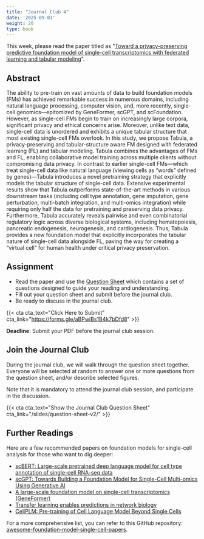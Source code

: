 ```yaml
---
title: "Journal Club 4"
date: '2025-09-01'
weight: 20
type: book
---
```


This week, please read the paper titled as "[Toward a privacy-preserving predictive foundation model of single-cell transcriptomics with federated learning and tabular modeling](https://www.biorxiv.org/content/10.1101/2025.01.06.631427v1)".

## Abstract

The ability to pre-train on vast amounts of data to build foundation models (FMs) has achieved remarkable success in numerous domains, including natural language processing, computer vision, and, more recently, single-cell genomics—epitomized by GeneFormer, scGPT, and scFoundation. However, as single-cell FMs begin to train on increasingly large corpora, significant privacy and ethical concerns arise. Moreover, unlike text data, single-cell data is unordered and exhibits a unique tabular structure that most existing single-cell FMs overlook. In this study, we propose Tabula, a privacy-preserving and tabular-structure aware FM designed with federated learning (FL) and tabular modeling. Tabula combines the advantages of FMs and FL, enabling collaborative model training across multiple clients without compromising data privacy. In contrast to earlier single-cell FMs—which treat single-cell data like natural language (viewing cells as “words” defined by genes)—Tabula introduces a novel pretraining strategy that explicitly models the tabular structure of single-cell data. Extensive experimental results show that Tabula outperforms state-of-the-art methods in various downstream tasks (including cell type annotation, gene imputation, gene perturbation, multi-batch integration, and multi-omics integration) while requiring only half the data for pretraining and preserving data privacy. Furthermore, Tabula accurately reveals pairwise and even combinatorial regulatory logic across diverse biological systems, including hematopoiesis, pancreatic endogenesis, neurogenesis, and cardiogenesis. Thus, Tabula provides a new foundation model that explicitly incorporates the tabular nature of single-cell data alongside FL, paving the way for creating a “virtual cell” for human health under critical privacy preservation.

## Assignment

- Read the paper and use the [Question Sheet](/question-sheet-v2/) which contains a set of questions designed to guide your reading and understanding.
- Fill out your question sheet and submit before the journal club.
- Be ready to discuss in the journal club.

{{< cta cta_text="Click Here to Submit" cta_link="https://forms.gle/aBPwiBs1B4k7bDfd8" >}}

**Deadline**: Submit your PDF before the journal club session.

## Join the Journal Club

During the journal club, we will walk through the question sheet together. Everyone will be selected at random to answer one or more questions from the question sheet, and/or describe selected figures.

Note that it is mandatory to attend the journal club session, and participate in the discussion.

{{< cta cta_text="Show the Journal Club Question Sheet" cta_link="/slides/question-sheet-v2/" >}}

## Further Readings

Here are a few recommended papers on foundation models for single-cell analysis for those who want to dig deeper:

- [scBERT: Large-scale pretrained deep language model for cell type annotation of single-cell RNA-seq data](https://www.nature.com/articles/s42256-022-00534-z)
- [scGPT: Towards Building a Foundation Model for Single-Cell Multi-omics Using Generative AI](https://www.nature.com/articles/s41592-023-02038-4)
- [A large-scale foundation model on single-cell transcriptomics (GeneFormer)](https://www.biorxiv.org/content/10.1101/2023.01.12.523741v2)
- [Transfer learning enables predictions in network biology](https://www.nature.com/articles/s41586-023-06139-9)
- [CellPLM: Pre-training of Cell Language Model Beyond Single Cells](https://www.biorxiv.org/content/10.1101/2023.10.09.561541v1)

For a more comprehensive list, you can refer to this GitHub repository: [awesome-foundation-model-single-cell-papers](https://github.com/OmicsML/awesome-foundation-model-single-cell-papers).

